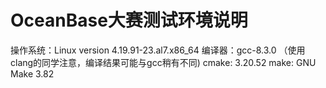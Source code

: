 # OceanBase大赛测试环境说明

操作系统：Linux version 4.19.91-23.al7.x86_64
编译器：gcc-8.3.0 （使用clang的同学注意，编译结果可能与gcc稍有不同)
cmake: 3.20.52
make: GNU Make 3.82
